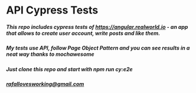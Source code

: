 # API Cypress Tests

##### This repo includes cypress tests of https://angular.realworld.io - an app that allows to create user account, write posts and like them.

##### My tests use API, follow Page Object Pattern and you can see results in a neat way thanks to mochawesome

##### Just clone this repo and start with npm run cy:e2e

##### rafallovesworking@gmail.com